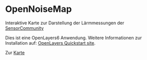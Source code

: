# OpenNoiseMap
Interaktive Karte zur Darstellung der Lärmmessungen der [SensorCommunity](https://sensor.community/de/)

Dies ist eine OpenLayers6 Anwendung. Weitere Informationen zur Installation auf:  [OpenLayers Quickstart site](https://openlayers.org/en/latest/doc/quickstart.html).

Zur [Karte](https://opendem.info/ol6/noise/)
